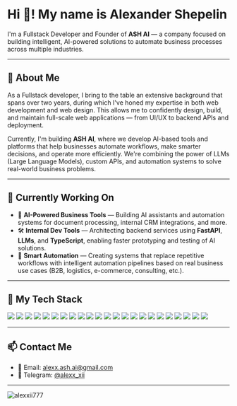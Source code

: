 # Hi 👋! My name is Alexander Shepelin

I'm a Fullstack Developer and Founder of **ASH AI** — a company focused on building intelligent, AI-powered solutions to automate business processes across multiple industries.

---

## 🧠 About Me

As a Fullstack developer, I bring to the table an extensive background that spans over two years, during which I've honed my expertise in both web development and web design. This allows me to confidently design, build, and maintain full-scale web applications — from UI/UX to backend APIs and deployment.

Currently, I'm building **ASH AI**, where we develop AI-based tools and platforms that help businesses automate workflows, make smarter decisions, and operate more efficiently. We're combining the power of LLMs (Large Language Models), custom APIs, and automation systems to solve real-world business problems.

---

## 🚀 Currently Working On

- 🧠 **AI-Powered Business Tools** — Building AI assistants and automation systems for document processing, internal CRM integrations, and more.
- 🛠 **Internal Dev Tools** — Architecting backend services using **FastAPI**, **LLMs**, and **TypeScript**, enabling faster prototyping and testing of AI solutions.
- 🤖 **Smart Automation** — Creating systems that replace repetitive workflows with intelligent automation pipelines based on real business use cases (B2B, logistics, e-commerce, consulting, etc.).

---

## 🧰 My Tech Stack

<p align="left">
  <!-- Frontend -->
  <img src="https://img.shields.io/badge/-JavaScript-000?style=flat&logo=javascript&logoColor=F7DF1E" />
  <img src="https://img.shields.io/badge/-TypeScript-000?style=flat&logo=typescript&logoColor=3178C6" />
  <img src="https://img.shields.io/badge/-React-000?style=flat&logo=react&logoColor=61DAFB" />
  <img src="https://img.shields.io/badge/-Next.js-000?style=flat&logo=next.js&logoColor=ffffff" />
  <img src="https://img.shields.io/badge/-Vue.js-000?style=flat&logo=vue.js&logoColor=4FC08D" />
  <img src="https://img.shields.io/badge/-Astro-000?style=flat&logo=astro&logoColor=ffffff" />
  <img src="https://img.shields.io/badge/-HTML5-000?style=flat&logo=html5&logoColor=E34F26" />
  <img src="https://img.shields.io/badge/-CSS3-000?style=flat&logo=css3&logoColor=1572B6" />
  <img src="https://img.shields.io/badge/-Sass-000?style=flat&logo=sass&logoColor=CC6699" />
  <img src="https://img.shields.io/badge/-Tailwind-000?style=flat&logo=tailwindcss&logoColor=38B2AC" />
  <img src="https://img.shields.io/badge/-Figma-000?style=flat&logo=figma&logoColor=F24E1E" />

  <!-- Backend -->
  <img src="https://img.shields.io/badge/-Node.js-000?style=flat&logo=node.js&logoColor=339933" />
  <img src="https://img.shields.io/badge/-Express.js-000?style=flat&logo=express&logoColor=ffffff" />
  <img src="https://img.shields.io/badge/-Python-000?style=flat&logo=python&logoColor=3776AB" />
  <img src="https://img.shields.io/badge/-FastAPI-000?style=flat&logo=fastapi&logoColor=009688" />
  <img src="https://img.shields.io/badge/-PostgreSQL-000?style=flat&logo=postgresql&logoColor=4169E1" />
  <img src="https://img.shields.io/badge/-MongoDB-000?style=flat&logo=mongodb&logoColor=47A248" />
  <img src="https://img.shields.io/badge/-Redis-000?style=flat&logo=redis&logoColor=DC382D" />

  <!-- DevOps & Tools -->
  <img src="https://img.shields.io/badge/-Docker-000?style=flat&logo=docker&logoColor=2496ED" />
  <img src="https://img.shields.io/badge/-Git-000?style=flat&logo=git&logoColor=F05032" />
  <img src="https://img.shields.io/badge/-Postman-000?style=flat&logo=postman&logoColor=FF6C37" />
  <img src="https://img.shields.io/badge/-Vercel-000?style=flat&logo=vercel&logoColor=ffffff" />
  <img src="https://img.shields.io/badge/-Linux-000?style=flat&logo=linux&logoColor=FCC624" />
</p>

---

## 📫 Contact Me

- 📨 Email: alexx.ash.ai@gmail.com  
- 💬 Telegram: [@alexx_xii](https://t.me/alexx_xii)

---

<p align="left">
  <img src="https://komarev.com/ghpvc/?username=alexxii777&label=Profile%20views&color=0e75b6&style=flat" alt="alexxii777" />
</p>
